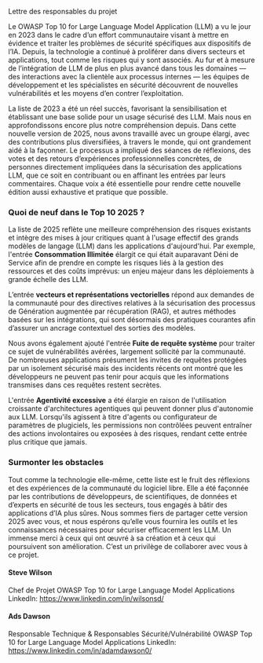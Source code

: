Lettre des responsables du projet

Le OWASP Top 10 for Large Language Model Application (LLM) a vu le jour en 2023 dans le cadre d’un effort communautaire visant à mettre en évidence et traiter les problèmes de sécurité spécifiques aux dispositifs de l’IA. Depuis, la technologie a continué à proliférer dans divers secteurs et applications, tout comme les risques qui y sont associés. Au fur et à mesure de l’intégration de LLM de plus en plus avancé dans tous les domaines — des interactions avec la clientèle aux processus internes — les équipes de développement et les spécialistes en sécurité découvrent de nouvelles vulnérabilités et les moyens d’en contrer l’exploitation.

La liste de 2023 a été un réel succès, favorisant la sensibilisation et établissant une base solide pour un usage sécurisé des LLM. Mais nous en approfondissons encore plus notre compréhension depuis. Dans cette nouvelle version de 2025, nous avons travaillé avec un groupe élargi, avec des contributions plus diversifiées, à travers le monde, qui ont grandement aidé à la façonner. Le processus a impliqué des séances de réflexions, des votes et des retours d’expériences professionnelles concrètes, de personnes directement impliquées dans la sécurisation des applications LLM, que ce soit en contribuant ou en affinant les entrées par leurs commentaires. Chaque voix a été essentielle pour rendre cette nouvelle édition aussi exhaustive et pratique que possible.


### Quoi de neuf dans le Top 10 2025 ?

La liste de 2025 reflète une meilleure compréhension des risques existants et intègre des mises à jour critiques quant à l'usage effectif des grands modèles de langage (LLM) dans les applications d'aujourd'hui. Par exemple, l'entrée **Consommation Illimitée** élargit ce qui était auparavant Déni de Service afin de prendre en compte les risques liés à la gestion des ressources et des coûts imprévus: un enjeu majeur dans les déploiements à grande échelle des LLM.

L’entrée **vecteurs et représentations vectorielles** répond aux demandes de la communauté pour des directives relatives à la sécurisation des processus de Génération augmentée par récupération (RAG), et autres méthodes basées sur les intégrations, qui sont désormais des pratiques courantes afin d’assurer un ancrage contextuel des sorties des modèles.

Nous avons également ajouté l'entrée **Fuite de requête système** pour traiter ce sujet de vulnérabilités avérées, largement sollicité par la communauté. De nombreuses applications présument les invites de requêtes protégées par un isolement sécurisé mais des incidents récents ont montré que les développeurs ne peuvent pas tenir pour acquis que les informations transmises dans ces requêtes restent secrètes.

L'entrée **Agentivité excessive** a été élargie en raison de l'utilisation croissante d'architectures agentiques qui peuvent donner plus d'autonomie aux LLM. Lorsqu'ils agissent à titre d'agents ou configurateur de paramètres de plugiciels, les permissions non contrôlées peuvent entraîner des actions involontaires ou exposées à des risques, rendant cette entrée plus critique que jamais.

### Surmonter les obstacles 
 
Tout comme la technologie elle-même, cette liste est le fruit des réflexions et des expériences de la communauté du logiciel libre. Elle a été façonnée par les contributions de développeurs, de scientifiques, de données et d’experts en sécurité de tous les secteurs, tous engagés à bâtir des applications d’IA plus sûres. Nous sommes fiers de partager cette version 2025 avec vous, et nous espérons qu’elle vous fournira les outils et les connaissances nécessaires pour sécuriser efficacement les LLM.
Un immense merci à ceux qui ont œuvré à sa création et à ceux qui poursuivent son amélioration. C’est un privilège de collaborer avec vous à ce projet.

 
#### Steve Wilson
Chef de Projet
OWASP Top 10 for Large Language Model Applications
LinkedIn: https://www.linkedin.com/in/wilsonsd/
 
#### Ads Dawson
Responsable Technique & Responsables Sécurité/Vulnérabilité
OWASP Top 10 for Large Language Model Applications
LinkedIn: https://www.linkedin.com/in/adamdawson0/

